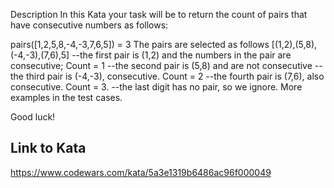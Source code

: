 Description
In this Kata your task will be to return the count of pairs that have consecutive numbers as follows:

pairs([1,2,5,8,-4,-3,7,6,5]) = 3
The pairs are selected as follows [(1,2),(5,8),(-4,-3),(7,6),5]
--the first pair is (1,2) and the numbers in the pair are consecutive; Count = 1
--the second pair is (5,8) and are not consecutive
--the third pair is (-4,-3), consecutive. Count = 2
--the fourth pair is (7,6), also consecutive. Count = 3. 
--the last digit has no pair, so we ignore.
More examples in the test cases.

Good luck!



## Link to Kata
https://www.codewars.com/kata/5a3e1319b6486ac96f000049